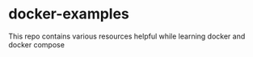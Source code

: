 # docker-examples
This repo contains various resources helpful while learning docker and docker compose
